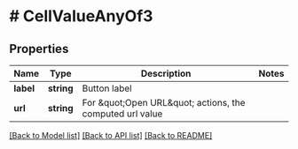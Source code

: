 # # CellValueAnyOf3

## Properties

Name | Type | Description | Notes
------------ | ------------- | ------------- | -------------
**label** | **string** | Button label |
**url** | **string** | For \&quot;Open URL\&quot; actions, the computed url value |

[[Back to Model list]](../../README.md#models) [[Back to API list]](../../README.md#endpoints) [[Back to README]](../../README.md)

